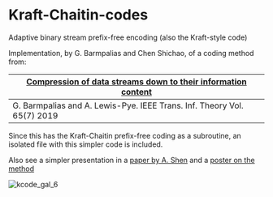 # Kraft-Chaitin-codes
Adaptive binary stream prefix-free encoding (also the  Kraft-style code)

Implementation, by G. Barmpalias and Chen Shichao, of a coding method from:

| [Compression of data streams down to their information content](https://arxiv.org/abs/1710.02092) |
| ------------------|
|G. Barmpalias and A. Lewis-Pye. IEEE Trans. Inf. Theory Vol. 65(7) 2019|

Since this has the Kraft-Chaitin 
prefix-free coding as a subroutine, an isolated file with this simpler code is included.

Also see a simpler presentation in a [paper by A. Shen](https://arxiv.org/abs/2304.04852) and a [poster on the method](http://barmpalias.net/news_items/kcode_poster_light.pdf)

![kcode_gal_6](https://user-images.githubusercontent.com/4204057/196049720-db9e11e9-e2d7-478a-baa3-227afec09b7c.jpg)
